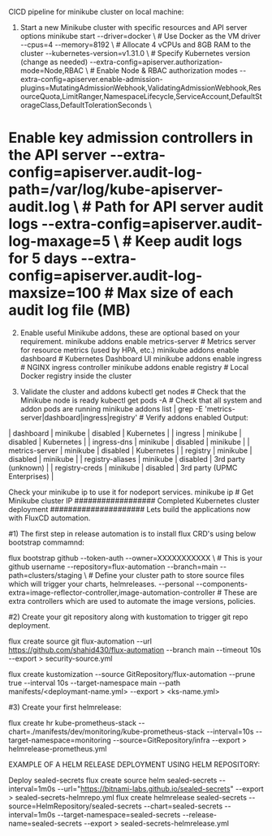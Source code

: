 CICD pipeline for minikube cluster on local machine:


1) Start a new Minikube cluster with specific resources and API server options
minikube start
--driver=docker \ # Use Docker as the VM driver --cpus=4 --memory=8192 \ # Allocate 4 vCPUs and 8GB RAM to the cluster --kubernetes-version=v1.31.0 \ # Specify Kubernetes version (change as needed) --extra-config=apiserver.authorization-mode=Node,RBAC \ # Enable Node & RBAC authorization modes --extra-config=apiserver.enable-admission-plugins=MutatingAdmissionWebhook,ValidatingAdmissionWebhook,ResourceQuota,LimitRanger,NamespaceLifecycle,ServiceAccount,DefaultStorageClass,DefaultTolerationSeconds \
# Enable key admission controllers in the API server --extra-config=apiserver.audit-log-path=/var/log/kube-apiserver-audit.log \ # Path for API server audit logs --extra-config=apiserver.audit-log-maxage=5 \ # Keep audit logs for 5 days --extra-config=apiserver.audit-log-maxsize=100 # Max size of each audit log file (MB)

2) Enable useful Minikube addons, these are optional based on your requirement.
minikube addons enable metrics-server # Metrics server for resource metrics (used by HPA, etc.) minikube addons enable dashboard # Kubernetes Dashboard UI minikube addons enable ingress # NGINX ingress controller minikube addons enable registry # Local Docker registry inside the cluster

3) Validate the cluster and addons
kubectl get nodes # Check that the Minikube node is ready kubectl get pods -A # Check that all system and addon pods are running minikube addons list | grep -E 'metrics-server|dashboard|ingress|registry' # Verify addons enabled Output:

| dashboard | minikube | disabled | Kubernetes | | ingress | minikube | disabled | Kubernetes | | ingress-dns | minikube | disabled | minikube | | metrics-server | minikube | disabled | Kubernetes | | registry | minikube | disabled | minikube | | registry-aliases | minikube | disabled | 3rd party (unknown) | | registry-creds | minikube | disabled | 3rd party (UPMC Enterprises) |

Check your minikube ip to use it for nodeport services. minikube ip # Get Minikube cluster IP
################## Completed Kubernetes cluster deployment ##################### Lets build the applications now with FluxCD automation.

#1) The first step in release automation is to install flux CRD's using below bootstrap commamnd:

flux bootstrap github
--token-auth
--owner=XXXXXXXXXXX \ # This is your github username --repository=flux-automation
--branch=main
--path=clusters/staging \ # Define your cluster path to store source files which will trigger your charts, helmreleases. --personal
--components-extra=image-reflector-controller,image-automation-controller # These are extra controllers which are used to automate the image versions, policies.

#2) Create your git repository along with kustomation to trigger git repo deployment.

flux create source git flux-automation
--url https://github.com/shahid430/flux-automation
--branch main
--timeout 10s
--export > security-source.yml

flux create kustomization
--source GitRepository/flux-automation
--prune true
--interval 10s
--target-namespace main
--path manifests/<deploymant-name.yml>
--export > <ks-name.yml>

#3) Create your first helmrelease:

flux create hr kube-prometheus-stack
--chart=./manifests/dev/monitoring/kube-prometheus-stack
--interval=10s
--target-namespace=monitoring
--source=GitRepository/infra
--export > helmrelease-prometheus.yml

EXAMPLE OF A HELM RELEASE DEPLOYMENT USING HELM REPOSITORY:

Deploy sealed-secrets
flux create source helm sealed-secrets
--interval=1m0s
--url="https://bitnami-labs.github.io/sealed-secrets"
--export > sealed-secrets-helmrepo.yml flux create helmrelease sealed-secrets
--source=HelmRepository/sealed-secrets
--chart=sealed-secrets
--interval=1m0s
--target-namespace=sealed-secrets
--release-name=sealed-secrets
--export > sealed-secrets-helmrelease.yml
